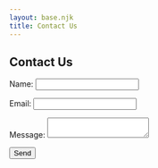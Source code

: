 ```yaml
---
layout: base.njk
title: Contact Us
---
```


<h2>Contact Us</h2>
<form name="contact" method="POST" data-netlify="true">

<p>
<label for="name">Name:</label>
<input type="text" id="name" name="name" required>
</p>

<p>
<label for="email">Email:</label>
<input type="email" id="email" name="email" required>
</p>

<p>
<label for="message">Message:</label>
<textarea id="message" name="message" required></textarea>
</p>

<p>
<button type="submit">Send</button>
</p>

</form>